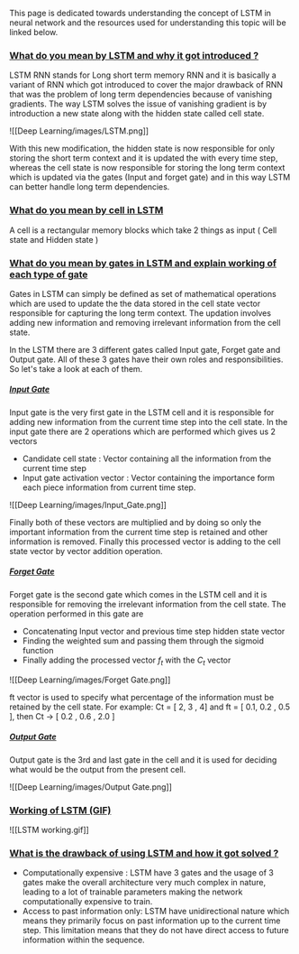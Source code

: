 This page is dedicated towards understanding the concept of LSTM in neural network and the resources used for understanding this topic will be linked below.

### [What do you mean by LSTM and why it got introduced ? ](#)

LSTM RNN stands for Long short term memory RNN and it is basically a variant of RNN which got introduced to cover the major drawback of RNN that was the problem of long term dependencies because of vanishing gradients. The way LSTM solves the issue of vanishing gradient is by introduction a new state along with the hidden state called cell state. 

![[Deep Learning/images/LSTM.png]]

With this new modification, the hidden state is now responsible for only storing the short term context and it is updated the with every time step, whereas the cell state is now responsible for storing the long term context which is updated via the gates (Input and forget gate) and in this way LSTM can better handle long term dependencies.

### [What do you mean by cell in LSTM](#)

A cell is a rectangular memory blocks which take 2 things as input ( Cell state and Hidden state )

### [What do you mean by gates in LSTM and explain working of each type of gate](#)

Gates in LSTM can simply be defined as set of mathematical operations which are used to update the the data stored in the cell state vector responsible for capturing the long term context. The updation involves adding new information and removing irrelevant information from the cell state.

In the LSTM there are 3 different gates called Input gate, Forget gate and Output gate. All of these 3 gates have their own roles and responsibilities. So let's take a look at each of them.

##### [Input Gate](#)

Input gate is the very first gate in the LSTM cell and it is responsible for adding new information from the current time step into the cell state. In the input gate there are 2 operations which are performed which gives us 2 vectors 

- Candidate cell state : Vector containing all the information from the current time step
- Input gate activation vector : Vector containing the importance form each piece information from current time step.

![[Deep Learning/images/Input_Gate.png]]

Finally both of these vectors are multiplied and by doing so only the important information from the current time step is retained and other information is removed. Finally this processed vector is adding to the cell state vector by vector addition operation. 

##### [Forget Gate](#)

Forget gate is the second gate which comes in the LSTM cell and it is responsible for removing the irrelevant information from the cell state.
The operation performed in this gate are

- Concatenating Input vector and previous time step hidden state vector
- Finding the weighted sum and passing them through the sigmoid function
- Finally adding the processed vector $f_t$ with the $C_t$ vector

![[Deep Learning/images/Forget Gate.png]]

ft vector is used to specify what percentage of the information must be retained by the cell state. For example: Ct = [ 2, 3 , 4] and ft = [ 0.1, 0.2 , 0.5 ], then Ct → [ 0.2 , 0.6 , 2.0 ]

##### [Output Gate](#)

Output gate is the 3rd and last gate in the cell and it is used for deciding what would be the output from the present cell.

![[Deep Learning/images/Output Gate.png]]

### [Working of LSTM (GIF)](#)

![[LSTM working.gif]]
### [What is the drawback of using LSTM and how it got solved ? ](#)

- Computationally expensive : LSTM have 3 gates and the usage of 3 gates make the overall architecture very much complex in nature, leading to a lot of trainable parameters making the network computationally expensive to train.
- Access to past information only: LSTM have unidirectional nature which means they primarily focus on past information up to the current time step. This limitation means that they do not have direct access to future information within the sequence.